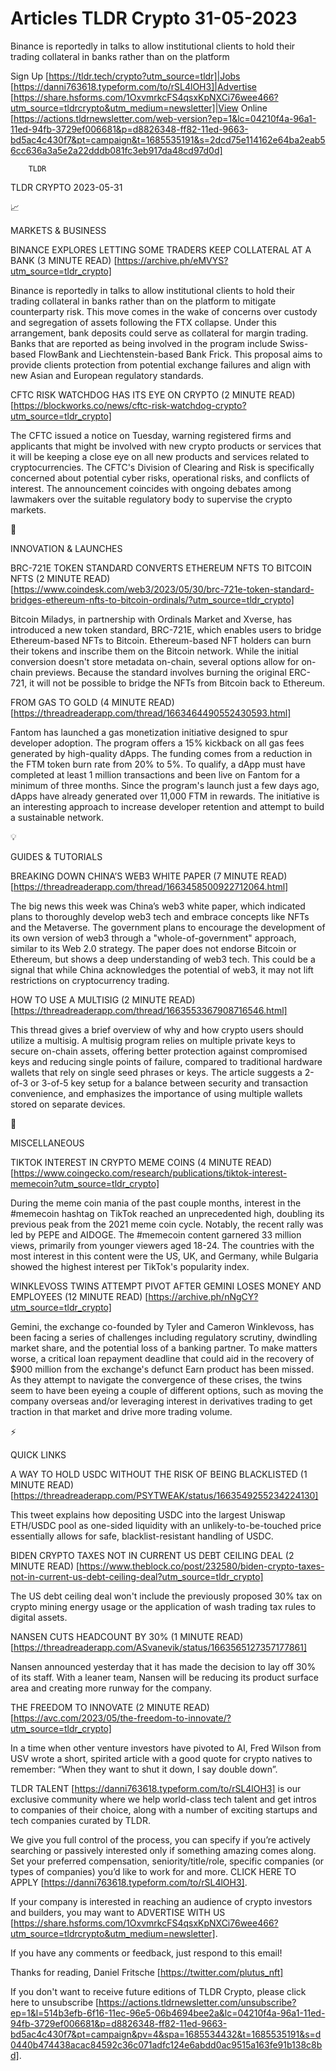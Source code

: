 # Articles TLDR Crypto 31-05-2023

Binance is reportedly in talks to allow institutional clients to hold
their trading collateral in banks rather than on the platform  

Sign Up [https://tldr.tech/crypto?utm_source=tldr]|Jobs
[https://danni763618.typeform.com/to/rSL4lOH3]|Advertise
[https://share.hsforms.com/1OxvmrkcFS4qsxKpNXCi76wee466?utm_source=tldrcrypto&utm_medium=newsletter]|View
Online
[https://actions.tldrnewsletter.com/web-version?ep=1&lc=04210f4a-96a1-11ed-94fb-3729ef006681&p=d8826348-ff82-11ed-9663-bd5ac4c430f7&pt=campaign&t=1685535191&s=2dcd75e114162e64ba2eab56cc636a3a5e2a22dddb081fc3eb917da48cd97d0d]


		TLDR 

TLDR CRYPTO 2023-05-31

📈 

MARKETS & BUSINESS

BINANCE EXPLORES LETTING SOME TRADERS KEEP COLLATERAL AT A BANK (3
MINUTE READ) [https://archive.ph/eMVYS?utm_source=tldr_crypto] 

Binance is reportedly in talks to allow institutional clients to hold
their trading collateral in banks rather than on the platform to
mitigate counterparty risk. This move comes in the wake of concerns
over custody and segregation of assets following the FTX collapse.
Under this arrangement, bank deposits could serve as collateral for
margin trading. Banks that are reported as being involved in the
program include Swiss-based FlowBank and Liechtenstein-based Bank
Frick. This proposal aims to provide clients protection from potential
exchange failures and align with new Asian and European regulatory
standards. 

CFTC RISK WATCHDOG HAS ITS EYE ON CRYPTO (2 MINUTE READ)
[https://blockworks.co/news/cftc-risk-watchdog-crypto?utm_source=tldr_crypto]


The CFTC issued a notice on Tuesday, warning registered firms and
applicants that might be involved with new crypto products or services
that it will be keeping a close eye on all new products and services
related to cryptocurrencies. The CFTC's Division of Clearing and Risk
is specifically concerned about potential cyber risks, operational
risks, and conflicts of interest. The announcement coincides with
ongoing debates among lawmakers over the suitable regulatory body to
supervise the crypto markets. 

🚀 

INNOVATION & LAUNCHES

BRC-721E TOKEN STANDARD CONVERTS ETHEREUM NFTS TO BITCOIN NFTS (2
MINUTE READ)
[https://www.coindesk.com/web3/2023/05/30/brc-721e-token-standard-bridges-ethereum-nfts-to-bitcoin-ordinals/?utm_source=tldr_crypto]


Bitcoin Miladys, in partnership with Ordinals Market and Xverse, has
introduced a new token standard, BRC-721E, which enables users to
bridge Ethereum-based NFTs to Bitcoin. Ethereum-based NFT holders can
burn their tokens and inscribe them on the Bitcoin network. While the
initial conversion doesn't store metadata on-chain, several options
allow for on-chain previews. Because the standard involves burning the
original ERC-721, it will not be possible to bridge the NFTs from
Bitcoin back to Ethereum. 

FROM GAS TO GOLD (4 MINUTE READ)
[https://threadreaderapp.com/thread/1663464490552430593.html] 

Fantom has launched a gas monetization initiative designed to spur
developer adoption. The program offers a 15% kickback on all gas fees
generated by high-quality dApps. The funding comes from a reduction in
the FTM token burn rate from 20% to 5%. To qualify, a dApp must have
completed at least 1 million transactions and been live on Fantom for
a minimum of three months. Since the program's launch just a few days
ago, dApps have already generated over 11,000 FTM in rewards. The
initiative is an interesting approach to increase developer retention
and attempt to build a sustainable network. 

💡 

GUIDES & TUTORIALS

BREAKING DOWN CHINA’S WEB3 WHITE PAPER (7 MINUTE READ)
[https://threadreaderapp.com/thread/1663458500922712064.html] 

The big news this week was China’s web3 white paper, which indicated
plans to thoroughly develop web3 tech and embrace concepts like NFTs
and the Metaverse. The government plans to encourage the development
of its own version of web3 through a "whole-of-government" approach,
similar to its Web 2.0 strategy. The paper does not endorse Bitcoin or
Ethereum, but shows a deep understanding of web3 tech. This could be a
signal that while China acknowledges the potential of web3, it may not
lift restrictions on cryptocurrency trading. 

HOW TO USE A MULTISIG (2 MINUTE READ)
[https://threadreaderapp.com/thread/1663553367908716546.html] 

This thread gives a brief overview of why and how crypto users should
utilize a multisig. A multisig program relies on multiple private keys
to secure on-chain assets, offering better protection against
compromised keys and reducing single points of failure, compared to
traditional hardware wallets that rely on single seed phrases or keys.
The article suggests a 2-of-3 or 3-of-5 key setup for a balance
between security and transaction convenience, and emphasizes the
importance of using multiple wallets stored on separate devices. 

🦄 

MISCELLANEOUS

TIKTOK INTEREST IN CRYPTO MEME COINS (4 MINUTE READ)
[https://www.coingecko.com/research/publications/tiktok-interest-memecoin?utm_source=tldr_crypto]


During the meme coin mania of the past couple months, interest in the
#memecoin hashtag on TikTok reached an unprecedented high, doubling
its previous peak from the 2021 meme coin cycle. Notably, the recent
rally was led by PEPE and AIDOGE. The #memecoin content garnered 33
million views, primarily from younger viewers aged 18-24. The
countries with the most interest in this content were the US, UK, and
Germany, while Bulgaria showed the highest interest per TikTok's
popularity index. 

WINKLEVOSS TWINS ATTEMPT PIVOT AFTER GEMINI LOSES MONEY AND EMPLOYEES
(12 MINUTE READ) [https://archive.ph/nNgCY?utm_source=tldr_crypto] 

Gemini, the exchange co-founded by Tyler and Cameron Winklevoss, has
been facing a series of challenges including regulatory scrutiny,
dwindling market share, and the potential loss of a banking partner.
To make matters worse, a critical loan repayment deadline that could
aid in the recovery of $900 million from the exchange's defunct Earn
product has been missed. As they attempt to navigate the convergence
of these crises, the twins seem to have been eyeing a couple of
different options, such as moving the company overseas and/or
leveraging interest in derivatives trading to get traction in that
market and drive more trading volume. 

⚡ 

QUICK LINKS

A WAY TO HOLD USDC WITHOUT THE RISK OF BEING BLACKLISTED (1 MINUTE
READ)
[https://threadreaderapp.com/PSYTWEAK/status/1663549255234224130] 

This tweet explains how depositing USDC into the largest Uniswap
ETH/USDC pool as one-sided liquidity with an unlikely-to-be-touched
price essentially allows for safe, blacklist-resistant handling of
USDC. 

BIDEN CRYPTO TAXES NOT IN CURRENT US DEBT CEILING DEAL (2 MINUTE READ)
[https://www.theblock.co/post/232580/biden-crypto-taxes-not-in-current-us-debt-ceiling-deal?utm_source=tldr_crypto]


The US debt ceiling deal won't include the previously proposed 30% tax
on crypto mining energy usage or the application of wash trading tax
rules to digital assets. 

NANSEN CUTS HEADCOUNT BY 30% (1 MINUTE READ)
[https://threadreaderapp.com/ASvanevik/status/1663565127357177861] 

Nansen announced yesterday that it has made the decision to lay off
30% of its staff. With a leaner team, Nansen will be reducing its
product surface area and creating more runway for the company. 

THE FREEDOM TO INNOVATE (2 MINUTE READ)
[https://avc.com/2023/05/the-freedom-to-innovate/?utm_source=tldr_crypto]


In a time when other venture investors have pivoted to AI, Fred Wilson
from USV wrote a short, spirited article with a good quote for crypto
natives to remember: “When they want to shut it down, I say double
down”. 

TLDR TALENT [https://danni763618.typeform.com/to/rSL4lOH3] is our
exclusive community where we help world-class tech talent and get
intros to companies of their choice, along with a number of exciting
startups and tech companies curated by TLDR.

We give you full control of the process, you can specify if you’re
actively searching or passively interested only if something amazing
comes along. Set your preferred compensation, seniority/title/role,
specific companies (or types of companies) you’d like to work for
and more. CLICK HERE TO APPLY
[https://danni763618.typeform.com/to/rSL4lOH3].

If your company is interested in reaching an audience of crypto
investors and builders, you may want to ADVERTISE WITH US
[https://share.hsforms.com/1OxvmrkcFS4qsxKpNXCi76wee466?utm_source=tldrcrypto&utm_medium=newsletter].


If you have any comments or feedback, just respond to this email! 

Thanks for reading, 
Daniel Fritsche [https://twitter.com/plutus_nft] 

If you don't want to receive future editions of TLDR Crypto,
please click here to unsubscribe
[https://actions.tldrnewsletter.com/unsubscribe?ep=1&l=514b3efb-6f16-11ec-96e5-06b4694bee2a&lc=04210f4a-96a1-11ed-94fb-3729ef006681&p=d8826348-ff82-11ed-9663-bd5ac4c430f7&pt=campaign&pv=4&spa=1685534432&t=1685535191&s=d0440b474438acac84592c36c071adfc124e6abdd0ac9515a163fe91b138c8bd].


 